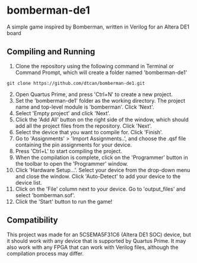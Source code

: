 # bomberman-de1
A simple game inspired by Bomberman, written in Verilog for an Altera DE1 board

## Compiling and Running
1. Clone the repository using the following command in Terminal or Command Prompt, which will create a folder named 'bomberman-de1'
```
git clone https://github.com/dtcan/bomberman-de1.git
```
2. Open Quartus Prime, and press 'Ctrl+N' to create a new project.
3. Set the 'bomberman-de1' folder as the working directory. The project name and top-level module is 'bomberman'. Click 'Next'.
4. Select 'Empty project' and click 'Next'.
5. Click the 'Add All' button on the right side of the window, which should add all the project files from the repository. Click 'Next'.
6. Select the device that you want to compile for. Click 'Finish'.
7. Go to 'Assignments' > 'Import Assignments..', and choose the .qsf file containing the pin assignments for your device.
8. Press 'Ctrl+L' to start compiling the project.
9. When the compilation is complete, click on the 'Programmer' button in the toolbar to open the 'Programmer' window.
10. Click 'Hardware Setup...'. Select your device from the drop-down menu and close the window. Click 'Auto-Detect' to add your device to the device list.
11. Click on the 'File' column next to your device. Go to 'output_files' and select 'bomberman.sof'.
12. Click the 'Start' button to run the game!

## Compatibility
This project was made for an 5CSEMA5F31C6 (Altera DE1 SOC) device, but it should work with any device that is supported by Quartus Prime. It may also work with any FPGA that can work with Verilog files, although the compilation process may differ.
